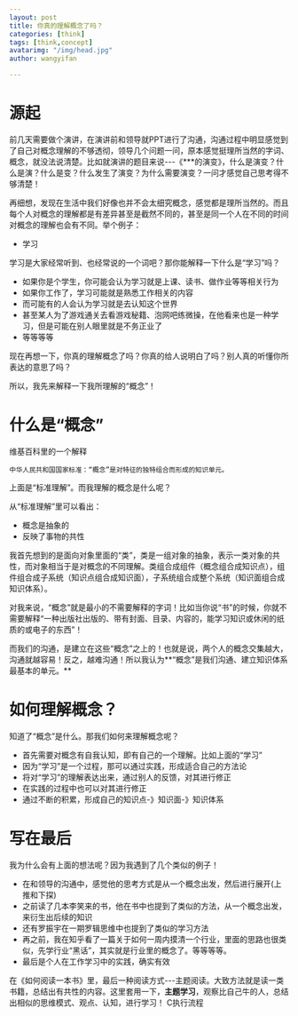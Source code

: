 ```yaml
---
layout: post
title: 你真的理解概念了吗？
categories: [think]
tags: [think,concept]
avatarimg: "/img/head.jpg"
author: wangyifan

---
```


# 源起

前几天需要做个演讲，在演讲前和领导就PPT进行了沟通，沟通过程中明显感觉到了自己对概念理解的不够透彻，领导几个问题一问，原本感觉挺理所当然的字词、概念，就没法说清楚。比如就演讲的题目来说---《***的演变》，什么是演变？什么是演？什么是变？什么发生了演变？为什么需要演变？一问才感觉自己思考得不够清楚！

再细想，发现在生活中我们好像也并不会太细究概念，感觉都是理所当然的。而且每个人对概念的理解都是有差异甚至是截然不同的，甚至是同一个人在不同的时间对概念的理解也会有不同。举个例子：

- 学习

学习是大家经常听到、也经常说的一个词吧？那你能解释一下什么是“学习”吗？

- 如果你是个学生，你可能会认为学习就是上课、读书、做作业等等相关行为
- 如果你工作了，学习可能就是熟悉工作相关的内容
- 而可能有的人会认为学习就是去认知这个世界
- 甚至某人为了游戏通关去看游戏秘籍、泡网吧练微操，在他看来也是一种学习，但是可能在别人眼里就是不务正业了
- 等等等等

<!-- more -->

现在再想一下，你真的理解概念了吗？你真的给人说明白了吗？别人真的听懂你所表达的意思了吗？

所以，我先来解释一下我所理解的“概念”！

# 什么是“概念”

维基百科里的一个解释

```
中华人民共和国国家标准：“概念”是对特征的独特组合而形成的知识单元。
```

上面是“标准理解”。而我理解的概念是什么呢？

从“标准理解”里可以看出：

- 概念是抽象的
- 反映了事物的共性

我首先想到的是面向对象里面的“类”，类是一组对象的抽象，表示一类对象的共性，而对象相当于是对概念的不同理解。类组合成组件（概念组合成知识点），组件组合成子系统（知识点组合成知识面），子系统组合成整个系统（知识面组合成知识体系）。

对我来说，“概念”就是最小的不需要解释的字词！比如当你说“书”的时候，你就不需要解释“一种出版社出版的、带有封面、目录、内容的，能学习知识或休闲的纸质的或电子的东西”！

而我们的沟通，是建立在这些“概念”之上的！也就是说，两个人的概念交集越大，沟通就越容易！反之，越难沟通！所以我认为**“概念”是我们沟通、建立知识体系最基本的单元。**

# 如何理解概念？

知道了“概念”是什么。那我们如何来理解概念呢？

- 首先需要对概念有自我认知，即有自己的一个理解。比如上面的“学习”
- 因为“学习”是一个过程，那可以通过实践，形成适合自己的方法论
- 将对“学习”的理解表达出来，通过别人的反馈，对其进行修正
- 在实践的过程中也可以对其进行修正
- 通过不断的积累，形成自己的知识点-》知识面-》知识体系

# 写在最后

我为什么会有上面的想法呢？因为我遇到了几个类似的例子！

- 在和领导的沟通中，感觉他的思考方式是从一个概念出发，然后进行展开(上推和下探)
- 之前读了几本李笑来的书，他在书中也提到了类似的方法，从一个概念出发，来衍生出后续的知识
- 还有罗振宇在一期罗辑思维中也提到了类似的学习方法
- 再之前，我在知乎看了一篇关于如何一周内摸清一个行业，里面的思路也很类似，先学行业“黑话”，其实就是行业里的概念了。等等等等。
- 最后是个人在工作学习中的实践，确实有效

在《如何阅读一本书》里，最后一种阅读方式---主题阅读。大致方法就是读一类书籍，总结出有共性的内容。这里套用一下，**主题学习**，观察比自己牛的人，总结出相似的思维模式、观点、认知，进行学习！
C执行流程
